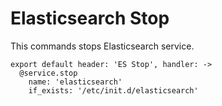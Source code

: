 
# Elasticsearch Stop

This commands stops Elasticsearch service.

    export default header: 'ES Stop', handler: ->
      @service.stop
        name: 'elasticsearch'
        if_exists: '/etc/init.d/elasticsearch'
